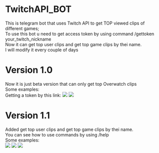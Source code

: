 # TwitchAPI_BOT
This is telegram bot that uses Twitch API to get TOP viewed clips of different games;</br>
To use this bot u need to get access token by using command /gettoken your_twitch_nickname</br>
Now it can get top user clips and get top game clips by thei name.</br>
I will modify it every couple of days</br>
<h1>Version 1.0</h1>
Now it is  just beta version that can only get top Overwatch clips</br>
Some examples:</br>
Getting a token by this link:
<img src=https://user-images.githubusercontent.com/101453514/164579479-2b0a3225-61ec-46a9-a7c5-3dd88d96919a.png>
<img src=https://user-images.githubusercontent.com/101453514/164579637-6d2d0562-4634-4f64-8ceb-585c0ad58d22.png></br>
<h1>Version 1.1</h1>
Added get top user clips and get top game clips by thei name.</br>
You can see how to use commands by using /help</br>
Some examples:</br>
<img src=https://user-images.githubusercontent.com/101453514/164789740-903672dd-6f48-48bc-bff7-0f41fa4a50ff.png>
<img src=https://user-images.githubusercontent.com/101453514/164789893-c4a6e865-e299-41f5-b1e1-4a98baabd286.png>
<img src=https://user-images.githubusercontent.com/101453514/164790071-02db9d33-7f7f-4b4e-b8e4-2b8c99aa132b.png>
